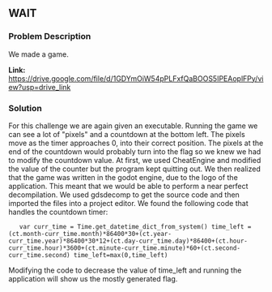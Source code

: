 ## WAIT
### Problem Description
We made a game.

**Link:** https://drive.google.com/file/d/1GDYmOiW54pPLFxfQaBOOS5IPEAoplFPy/view?usp=drive_link


### Solution
For this challenge we are again given an executable. Running the game we can see a lot of "pixels" and a countdown at the bottom left. The pixels move as the timer approaches 0, into their correct position. The pixels at the end of the countdown would probably turn into the flag so we knew we had to modify the countdown value. At first, we used CheatEngine and modified the value of the counter but the program kept quitting out. We then realized that the game was written in the godot engine, due to the logo of the application. This meant that we would be able to perform a near perfect decompilation. We used gdsdecomp to get the source code and then imported the files into a project editor. We found the following code that handles the countdown timer:

`	var curr_time = Time.get_datetime_dict_from_system()
	time_left = (ct.month-curr_time.month)*86400*30+(ct.year-curr_time.year)*86400*30*12+(ct.day-curr_time.day)*86400+(ct.hour-curr_time.hour)*3600+(ct.minute-curr_time.minute)*60+(ct.second-curr_time.second)
	time_left=max(0,time_left)`

Modifying the code to decrease the value of time_left and running the application will show us the mostly generated flag. 
